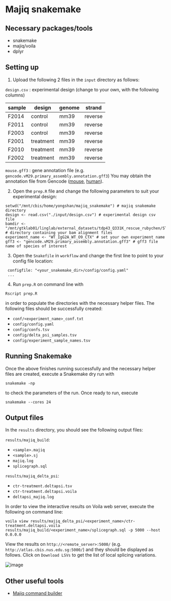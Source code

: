 # Majiq snakemake

## Necessary packages/tools
- snakemake
- majiq/voila
- dplyr

## Setting up

1. Upload the following 2 files in the `input` directory as follows:

`design.csv` : experimental design (change to your own, with the following columns)

| sample | design    | genome | strand  |
| ------ | ------    | ------ | ------  |
| F2014	 | control	 | mm39	  | reverse |
| F2011	 | control	 | mm39	  | reverse |
| F2003	 | control	 | mm39	  | reverse |
| F2001	 | treatment | mm39	  | reverse |
| F2010	 | treatment | mm39	  | reverse |
| F2002	 | treatment | mm39	  | reverse |

`mouse.gff3` : gene annotation file (e.g. `gencode.vM29.primary_assembly.annotation.gff3`) You may obtain the annotation file from Gencode ([mouse](https://www.gencodegenes.org/mouse/), [human](https://www.gencodegenes.org/human/)).

2. Open the `prep.R` file and change the following parameters to suit your experimental design:
```
setwd("/mnt/cbis/home/yongshan/majiq_snakemake") # majiq snakemake directory
design <- read.csv("./input/design.csv") # experimental design csv file
bamdir <- "/mnt/gtklab01/linglab/external_datasets/tdp43_Q331K_rescue_rubychen/STAR" # directory containing your bam alignment files
experiment_name <- "WT_IgG2A_WT_O9_CTX" # set your own experiment name
gff3 <- "gencode.vM29.primary_assembly.annotation.gff3" # gff3 file name of species of interest
```

3. Open the `Snakefile` in `workflow` and change the first line to point to your config file location:
```
 configfile: "<your_snakemake_dir>/config/config.yaml"
 ...
 ```

4. Run `prep.R` on command line with
```
Rscript prep.R
```
in order to populate the directories with the necessary helper files. The following files should be successfully created:
- `conf/<experiment_name>_conf.txt`
- `config/config.yaml`
- `config/confs.tsv`
- `config/delta_psi_samples.tsv`
- `config/experiment_sample_names.tsv`


## Running Snakemake

Once the above finishes running successfully and the necessary helper files are created, execute a Snakemake dry run with
```
snakemake -np
```
to check the parameters of the run. Once ready to run, execute
```
snakemake --cores 24
```

## Output files

In the `results` directory, you should see the following output files:

`results/majiq_build`:
- `<sample>.majiq`
- `<sample>.sj`
- `majiq.log`
- `splicegraph.sql`

`results/majiq_delta_psi`:
- `ctr-treatment.deltapsi.tsv`
- `ctr-treatment.deltapsi.voila`
- `deltapsi_majiq.log`

In order to view the interactive results on Voila web server, execute the following on command line:
```
voila view results/majiq_delta_psi/<experiment_name>/ctr-treatment.deltapsi.voila results/majiq_build/<experiment_name>/splicegraph.sql -p 5000 --host 0.0.0.0
```
View the results on `http://<remote_server>:5000/` (e.g. `http://atlas.cbis.nus.edu.sg:5000/`) and they should be displayed as follows. Click on `Download LSVs` to get the list of local splicing variations. 

![image](https://github.com/ys-lim/SpliCeAT/assets/68455070/78fffc09-9629-4c41-b7a4-c1c7da92f2e3)

## Other useful tools
- [Majiq command builder](https://biociphers.bitbucket.io/majiq-docs-academic/commandbuilder.html)
